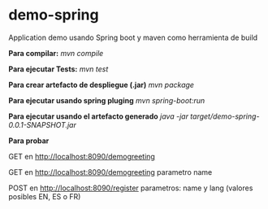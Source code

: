 # demo-spring
Application demo usando Spring boot y maven como herramienta de build

__Para compilar:__
_mvn compile_

__Para ejecutar Tests:__
_mvn test_

__Para crear artefacto de despliegue (.jar)__
_mvn package_

__Para ejecutar usando spring pluging__ _mvn spring-boot:run_ 

__Para ejecutar usando el artefacto generado__ _java -jar target/demo-spring-0.0.1-SNAPSHOT.jar_ 

__Para probar__

GET en [http://localhost:8090/demogreeting](http://localhost:8090/demo/greeting) 

GET en [http://localhost:8090/demogreeting](http://localhost:8090/demo/greeting) parametro name

POST en [http://localhost:8090/register](http://localhost:8090/demo/registar) parametros: name y lang (valores posibles EN, ES o FR)




